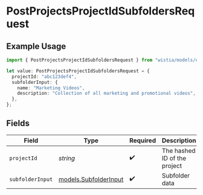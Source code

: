 # PostProjectsProjectIdSubfoldersRequest

## Example Usage

```typescript
import { PostProjectsProjectIdSubfoldersRequest } from "wistia/models/operations";

let value: PostProjectsProjectIdSubfoldersRequest = {
  projectId: "abc123def4",
  subfolderInput: {
    name: "Marketing Videos",
    description: "Collection of all marketing and promotional videos",
  },
};
```

## Fields

| Field                                                   | Type                                                    | Required                                                | Description                                             | Example                                                 |
| ------------------------------------------------------- | ------------------------------------------------------- | ------------------------------------------------------- | ------------------------------------------------------- | ------------------------------------------------------- |
| `projectId`                                             | *string*                                                | :heavy_check_mark:                                      | The hashed ID of the project                            | abc123def4                                              |
| `subfolderInput`                                        | [models.SubfolderInput](../../models/subfolderinput.md) | :heavy_check_mark:                                      | Subfolder data                                          |                                                         |